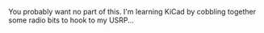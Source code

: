 You probably want no part of this.
I'm learning KiCad by cobbling together some radio bits to hook to my USRP...